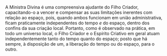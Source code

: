 ﻿A Ministra Divina é uma compreensiva ajudante do Filho Criador, capacitando-o a vencer e compensar as suas limitações inerentes com relação ao espaço, pois, quando ambos funcionam em união administrativa, ficam praticamente independentes do tempo <em>e</em> do espaço, dentro dos confins da sua criação local. Portanto, como é observado na prática, em todo um universo local, o Filho Criador e o Espírito Criativo em geral atuam independentemente tanto do tempo quanto do espaço; posto que há sempre, à disposição de um, a liberação do tempo ou do espaço, para o outro.